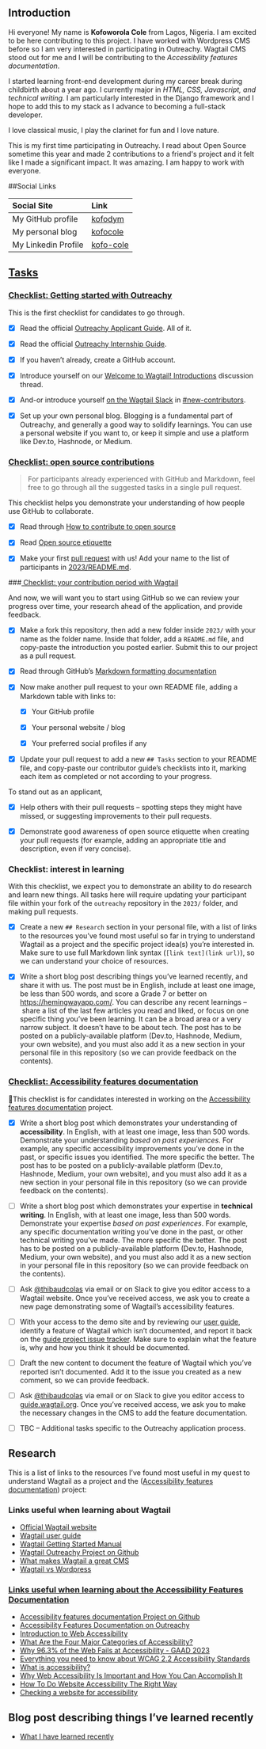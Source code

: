 ## Introduction

Hi everyone! My name is **Kofoworola Cole** from Lagos, Nigeria. I am excited to be here contributing to this project. I have worked with Wordpress CMS before so I am very interested in participating in Outreachy. Wagtail CMS stood out for me and I will be contributing to the _Accessibility features documentation_.

I started learning front-end development during my career break during childbirth about a year ago. I currently major in _HTML, CSS, Javascript, and technical writing._ I am particularly interested in the Django framework and I hope to add this to my stack as I advance to becoming a full-stack developer.

I love classical music, I play the clarinet for fun and I love nature.

This is my first time participating in Outreachy. I read about Open Source sometime this year and made 2 contributions to a friend's project and it felt like I made a significant impact. It was amazing. I am happy to work with everyone.

##Social Links

| **Social Site**     | **Link**                                            |
| :------------------ | :-------------------------------------------------- |
| My GitHub profile   | [kofodym](https://github.com/kofodym)               |
| My personal blog    | [kofocole](https://kofocole.hashnode.dev)           |
| My Linkedin Profile | [kofo-cole](https://www.linkedin.com/in/kofo-cole/) |

## [Tasks](https://github.com/wagtail/outreachy/blob/main/contributor-guide.md#contributor-tasks)

### [Checklist: Getting started with Outreachy](https://github.com/wagtail/outreachy/blob/main/contributor-guide.md#checklist-getting-started-with-outreachy)

This is the first checklist for candidates to go through.

- [x] Read the official [Outreachy Applicant Guide](https://www.outreachy.org/docs/applicant/). All of it.

- [x] Read the official [Outreachy Internship Guide](https://www.outreachy.org/docs/internship/).

- [x] If you haven’t already, create a GitHub account.

- [x] Introduce yourself on our [Welcome to Wagtail! Introductions](https://github.com/wagtail/outreachy/discussions/1) discussion thread.

- [x] And-or introduce yourself [on the Wagtail Slack](https://github.com/wagtail/wagtail/wiki/Slack) in [#new-contributors](https://github.com/wagtail/wagtail/wiki/Slack#new-contributors).

- [x] Set up your own personal blog. Blogging is a fundamental part of Outreachy, and generally a good way to solidify learnings. You can use a personal website if you want to, or keep it simple and use a platform like Dev.to, Hashnode, or Medium.

### [Checklist: open source contributions](https://github.com/wagtail/outreachy/blob/main/contributor-guide.md#checklist-your-contribution-period-with-wagtail)

> For participants already experienced with GitHub and Markdown, feel free to go through all the suggested tasks in a single pull request.

This checklist helps you demonstrate your understanding of how people use GitHub to collaborate.

- [x] Read through [How to contribute to open source](https://opensource.guide/how-to-contribute/)

- [x] Read [Open source etiquette](https://developer.mozilla.org/en-US/docs/MDN/Community/Open_source_etiquette)

- [x] Make your first [pull request](https://docs.github.com/en/pull-requests/collaborating-with-pull-requests/proposing-changes-to-your-work-with-pull-requests/creating-a-pull-request) with us! Add your name to the list of participants in [2023/README.md](2023/README.md).

###[ Checklist: your contribution period with Wagtail](https://github.com/wagtail/outreachy/blob/main/contributor-guide.md#checklist-your-contribution-period-with-wagtail)

And now, we will want you to start using GitHub so we can review your progress over time, your research ahead of the application, and provide feedback.

- [x] Make a fork this repository, then add a new folder inside `2023/` with your name as the folder name. Inside that folder, add a `README.md` file, and copy-paste the introduction you posted earlier. Submit this to our project as a pull request.
- [x] Read through GitHub’s [Markdown formatting documentation](https://docs.github.com/en/get-started/writing-on-github/getting-started-with-writing-and-formatting-on-github/basic-writing-and-formatting-syntax)

- [x] Now make another pull request to your own README file, adding a Markdown table with links to:

  - [x] Your GitHub profile

  - [x] Your personal website / blog

  - [x] Your preferred social profiles if any

- [x] Update your pull request to add a new `## Tasks` section to your README file, and copy-paste our contributor guide’s checklists into it, marking each item as completed or not according to your progress.

To stand out as an applicant,

- [x] Help others with their pull requests – spotting steps they might have missed, or suggesting improvements to their pull requests.

- [x] Demonstrate good awareness of open source etiquette when creating your pull requests (for example, adding an appropriate title and description, even if very concise).

### Checklist: interest in learning

With this checklist, we expect you to demonstrate an ability to do research and learn new things. All tasks here will require updating your participant file within your fork of the `outreachy` repository in the `2023/` folder, and making pull requests.

- [x] Create a new `## Research` section in your personal file, with a list of links to the resources you’ve found most useful so far in trying to understand Wagtail as a project and the specific project idea(s) you’re interested in. Make sure to use full Markdown link syntax (`[link text](link url)`), so we can understand your choice of resources.

- [x] Write a short blog post describing things you’ve learned recently, and share it with us. The post must be in English, include at least one image, be less than 500 words, and score a Grade 7 or better on <https://hemingwayapp.com/>. You can describe any recent learnings – share a list of the last few articles you read and liked, or focus on one specific thing you’ve been learning. It can be a broad area or a very narrow subject. It doesn’t have to be about tech. The post has to be posted on a publicly-available platform (Dev.to, Hashnode, Medium, your own website), and you must also add it as a new section in your personal file in this repository (so we can provide feedback on the contents).

### [Checklist: Accessibility features documentation](https://github.com/wagtail/outreachy/blob/main/contributor-guide.md#checklist-accessibility-features-documentation)

🚧This checklist is for candidates interested in working on the [Accessibility features documentation](https://github.com/wagtail/outreachy/blob/main/project-ideas.md#accessibility-features-documentation) project.

- [x] Write a short blog post which demonstrates your understanding of **accessibility**. In English, with at least one image, less than 500 words. Demonstrate your understanding _based on past experiences_. For example, any specific accessibility improvements you’ve done in the past, or specific issues you identified. The more specific the better. The post has to be posted on a publicly-available platform (Dev.to, Hashnode, Medium, your own website), and you must also add it as a new section in your personal file in this repository (so we can provide feedback on the contents).

- [ ] Write a short blog post which demonstrates your expertise in **technical writing**. In English, with at least one image, less than 500 words. Demonstrate your expertise _based on past experiences_. For example, any specific documentation writing you’ve done in the past, or other technical writing you’ve made. The more specific the better. The post has to be posted on a publicly-available platform (Dev.to, Hashnode, Medium, your own website), and you must also add it as a new section in your personal file in this repository (so we can provide feedback on the contents).

- [ ] Ask [@thibaudcolas](https://github.com/thibaudcolas) via email or on Slack to give you editor access to a Wagtail website. Once you’ve received access, we ask you to create a new page demonstrating some of Wagtail’s accessibility features.

- [ ] With your access to the demo site and by reviewing our [user guide](https://guide.wagtail.org/), identify a feature of Wagtail which isn’t documented, and report it back on the [guide project issue tracker](https://github.com/wagtail/guide/issues). Make sure to explain what the feature is, why and how you think it should be documented.

- [ ] Draft the new content to document the feature of Wagtail which you’ve reported isn’t documented. Add it to the issue you created as a new comment, so we can provide feedback.

- [ ] Ask [@thibaudcolas](https://github.com/thibaudcolas) via email or on Slack to give you editor access to [guide.wagtail.org](https://guide.wagtail.org/). Once you’ve received access, we ask you to make the necessary changes in the CMS to add the feature documentation.

- [ ] TBC – Additional tasks specific to the Outreachy application process.

## Research

This is a list of links to the resources I’ve found most useful in my quest to understand Wagtail as a project and the ([Accessibility features documentation](https://github.com/wagtail/outreachy/blob/main/contributor-guide.md#checklist-accessibility-features-documentation)) project:

### Links useful when learning about Wagtail

- [Official Wagtail website](https://wagtail.org/)
- [Wagtail user guide](https://guide.wagtail.org/en-latest/)
- [Wagtail Getting Started Manual](https://docs.wagtail.org/en/stable/getting_started/index.html)
- [Wagtail Outreachy Project on Github](https://github.com/wagtail/outreachy)
- [What makes Wagtail a great CMS](https://www.linkedin.com/pulse/what-makes-wagtail-great-cms-its-powered-django-python-raoul-capello#)
- [Wagtail vs Wordpress](https://wagtail.org/wagtail-vs-wordpress/)

### [Links useful when learning about the Accessibility Features Documentation](https://github.com/wagtail/outreachy/blob/main/contributor-guide.md#checklist-accessibility-features-documentation)

- [Accessibility features documentation Project on Github](https://github.com/wagtail/outreachy/blob/main/contributor-guide.md#checklist-accessibility-features-documentation)
- [Accessibility Features Documentation on Outreachy ](https://www.outreachy.org/outreachy-december-2023-internship-round/communities/wagtail/#accessibility-features-documentation)
- [Introduction to Web Accessibility](https://www.w3.org/WAI/fundamentals/accessibility-intro/)
- [What Are the Four Major Categories of Accessibility?](https://www.boia.org/blog/what-are-the-four-major-categories-of-accessibility)
- [Why 96.3% of the Web Fails at Accessibility - GAAD 2023](https://thib.me/why-96-3-percent-of-the-web-fails-at-accessibility-gaad-2023)
- [Everything you need to know about WCAG 2.2 Accessibility Standards](https://reciteme.com/news/wcag-2-2-accessibility-standards/)
- [What is accessibility?](https://developer.mozilla.org/en-US/docs/Learn/Accessibility/What_is_accessibility)
- [Why Web Accessibility Is Important and How You Can Accomplish It](https://medium.com/fbdevclagos/why-web-accessibility-is-important-and-how-you-can-accomplish-it-4f59fda7859c)
- [How To Do Website Accessibility The Right Way](https://medium.com/@adasitecompliance/how-to-do-website-accessibility-the-right-way-9ee8b395e9a)
- [Checking a website for accessibility](https://www.washington.edu/accesstech/websites/)

## Blog post describing things I’ve learned recently

- [What I have learned recently](https://kofocole.hashnode.dev/things-i-have-leaned-recently-about-contributing-to-opensource)
